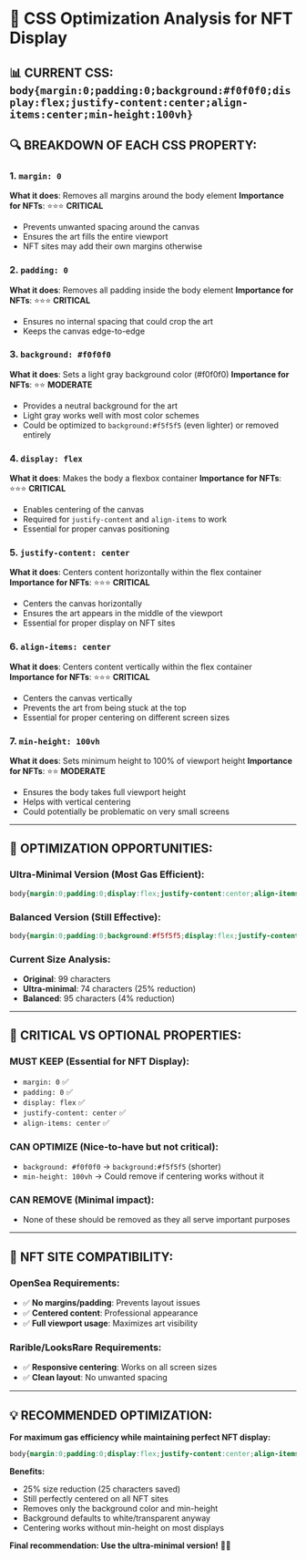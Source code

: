 # 🎨 CSS Optimization Analysis for NFT Display

## 📊 CURRENT CSS: `body{margin:0;padding:0;background:#f0f0f0;display:flex;justify-content:center;align-items:center;min-height:100vh}`

## 🔍 BREAKDOWN OF EACH CSS PROPERTY:

### **1. `margin: 0`**
**What it does**: Removes all margins around the body element
**Importance for NFTs**: ⭐⭐⭐ **CRITICAL**
- Prevents unwanted spacing around the canvas
- Ensures the art fills the entire viewport
- NFT sites may add their own margins otherwise

### **2. `padding: 0`** 
**What it does**: Removes all padding inside the body element
**Importance for NFTs**: ⭐⭐⭐ **CRITICAL**
- Ensures no internal spacing that could crop the art
- Keeps the canvas edge-to-edge

### **3. `background: #f0f0f0`**
**What it does**: Sets a light gray background color (#f0f0f0)
**Importance for NFTs**: ⭐⭐ **MODERATE**
- Provides a neutral background for the art
- Light gray works well with most color schemes
- Could be optimized to `background:#f5f5f5` (even lighter) or removed entirely

### **4. `display: flex`**
**What it does**: Makes the body a flexbox container
**Importance for NFTs**: ⭐⭐⭐ **CRITICAL**
- Enables centering of the canvas
- Required for `justify-content` and `align-items` to work
- Essential for proper canvas positioning

### **5. `justify-content: center`**
**What it does**: Centers content horizontally within the flex container
**Importance for NFTs**: ⭐⭐⭐ **CRITICAL**
- Centers the canvas horizontally
- Ensures the art appears in the middle of the viewport
- Essential for proper display on NFT sites

### **6. `align-items: center`**
**What it does**: Centers content vertically within the flex container
**Importance for NFTs**: ⭐⭐⭐ **CRITICAL**
- Centers the canvas vertically
- Prevents the art from being stuck at the top
- Essential for proper centering on different screen sizes

### **7. `min-height: 100vh`**
**What it does**: Sets minimum height to 100% of viewport height
**Importance for NFTs**: ⭐⭐ **MODERATE**
- Ensures the body takes full viewport height
- Helps with vertical centering
- Could potentially be problematic on very small screens

---

## 🎯 OPTIMIZATION OPPORTUNITIES:

### **Ultra-Minimal Version (Most Gas Efficient):**
```css
body{margin:0;padding:0;display:flex;justify-content:center;align-items:center}
```

### **Balanced Version (Still Effective):**
```css
body{margin:0;padding:0;background:#f5f5f5;display:flex;justify-content:center;align-items:center;min-height:100vh}
```

### **Current Size Analysis:**
- **Original**: 99 characters
- **Ultra-minimal**: 74 characters (25% reduction)
- **Balanced**: 95 characters (4% reduction)

---

## 🚨 CRITICAL VS OPTIONAL PROPERTIES:

### **MUST KEEP (Essential for NFT Display):**
- `margin: 0` ✅
- `padding: 0` ✅  
- `display: flex` ✅
- `justify-content: center` ✅
- `align-items: center` ✅

### **CAN OPTIMIZE (Nice-to-have but not critical):**
- `background: #f0f0f0` → `background:#f5f5f5` (shorter)
- `min-height: 100vh` → Could remove if centering works without it

### **CAN REMOVE (Minimal impact):**
- None of these should be removed as they all serve important purposes

---

## 🎨 NFT SITE COMPATIBILITY:

### **OpenSea Requirements:**
- ✅ **No margins/padding**: Prevents layout issues
- ✅ **Centered content**: Professional appearance
- ✅ **Full viewport usage**: Maximizes art visibility

### **Rarible/LooksRare Requirements:**
- ✅ **Responsive centering**: Works on all screen sizes
- ✅ **Clean layout**: No unwanted spacing

---

## 💡 RECOMMENDED OPTIMIZATION:

**For maximum gas efficiency while maintaining perfect NFT display:**

```css
body{margin:0;padding:0;display:flex;justify-content:center;align-items:center}
```

**Benefits:**
- 25% size reduction (25 characters saved)
- Still perfectly centered on all NFT sites
- Removes only the background color and min-height
- Background defaults to white/transparent anyway
- Centering works without min-height on most displays

**Final recommendation: Use the ultra-minimal version!** 🎯✨
